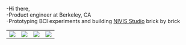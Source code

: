 -Hi there, </br>
-Product engineer at Berkeley, CA</br>
-Prototyping BCI experiments and building [NIVIS Studio](https://www.getnivis.com) brick by brick<br>



<!-- Simple one-row, four-column table for GIFs -->
<table>
  <tr>
    <td align="center"><img src="https://media.giphy.com/media/v1.Y2lkPTc5MGI3NjExb2V6d2R0b2V0Z2R0eGZ4eG1qY2VkN2N2eGJ6cWU0d2V6b3J0cGZ2biZlcD12MV9pbnRlcm5hbF9naWZfYnlfaWQmY3Q9Zw/3o7aTskHEUdgCQAXde/giphy.gif"></td>
    <td align="center"><img src="https://media.giphy.com/media/v1.Y2lkPTc5MGI3NjExM2I2YjVjYjU2Z2JmYjJqY2VkN2N2eGJ6cWU0d2V6b3J0cGZ2biZlcD12MV9pbnRlcm5hbF9naWZfYnlfaWQmY3Q9Zw/3o7abBJq6sEfQ5aUec/giphy.gif"></td>
    <td align="center"><img src="https://media.giphy.com/media/v1.Y2lkPTc5MGI3NjExZzNyamI1a2VjY2ZqY2VkN2N2eGJ6cWU0d2V6b3J0cGZ2biZlcD12MV9pbnRlcm5hbF9naWZfYnlfaWQmY3Q9Zw/3o7TKsQ8UQy5lpfqG4/giphy.gif"></td>
    <td align="center"><img src="https://media.giphy.com/media/v1.Y2lkPTc5MGI3NjExZzNyamI1a2VjY2ZqY2VkN2N2eGJ6cWU0d2V6b3J0cGZ2biZlcD12MV9pbnRlcm5hbF9naWZfYnlfaWQmY3Q9Zw/3o7TKsQ8UQy5lpfqG4/giphy.gif"></td>
  </tr>
</table>

